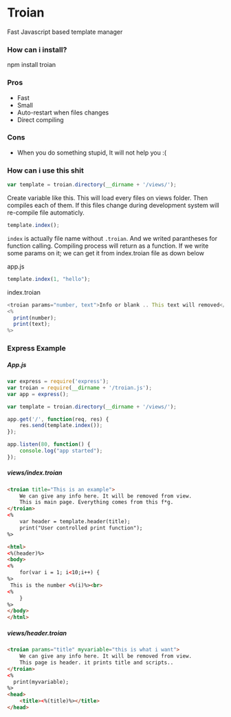 # Troian
Fast Javascript based template manager

### How can i install?
npm install troian

### Pros
* Fast
* Small
* Auto-restart when files changes
* Direct compiling

### Cons
* When you do something stupid, It will not help you :(

### How can i use this shit
```javascript
var template = troian.directory(__dirname + '/views/');
```
Create variable like this. This will load every files on views folder. Then compiles each of them. If this files change during development system will re-compile file automaticly. 
```javascript
template.index();
```
`index` is actually file name without `.troian`. And we writed parantheses for function calling. Compiling process will return as a function.
If we write some params on it; we can get it from index.troian file as down below

app.js
```javascript
template.index(1, "hello");
```

index.troian
```javascript
<troian params="number, text">Info or blank .. This text will removed</troian>
<%
  print(number);
  print(text);
%>
```

### Express Example
##### App.js
```javascript
var express = require('express');
var troian = require(__dirname + '/troian.js');
var app = express();

var template = troian.directory(__dirname + '/views/');

app.get('/', function(req, res) {
	res.send(template.index());
});

app.listen(80, function() {
	console.log("app started");
});
```

##### views/index.troian
```html
<troian title="This is an example">
	We can give any info here. It will be removed from view.
	This is main page. Everything comes from this f*g.
</troian>
<%
	var header = template.header(title);
	print("User controlled print function");
%>

<html>
<%(header)%>
<body>
<%
	for(var i = 1; i<10;i++) {
%>
 This is the number <%(i)%><br>
<%
	}
%>
</body>
</html>
```

##### views/header.troian
```html
<troian params="title" myvariable="this is what i want">
	We can give any info here. It will be removed from view.
	This page is header. it prints title and scripts..
</troian>
<%
  print(myvariable);
%>
<head>
	<title><%(title)%></title>
</head>
```
